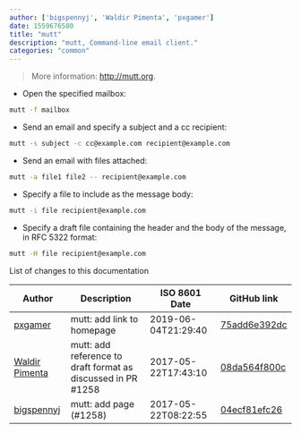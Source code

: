 ```yaml
---
author: ['bigspennyj', 'Waldir Pimenta', 'pxgamer']
date: 1559676580
title: "mutt"
description: "mutt, Command-line email client."
categories: "common"
---
```

> More information: <http://mutt.org>.

- Open the specified mailbox:

```bash
mutt -f mailbox
```

- Send an email and specify a subject and a cc recipient:

```bash
mutt -s subject -c cc@example.com recipient@example.com
```

- Send an email with files attached:

```bash
mutt -a file1 file2 -- recipient@example.com
```

- Specify a file to include as the message body:

```bash
mutt -i file recipient@example.com
```

- Specify a draft file containing the header and the body of the message, in RFC 5322 format:

```bash
mutt -H file recipient@example.com
```
List of changes to this documentation


Author | Description | ISO 8601 Date | GitHub link
------|-----|-----|-----
[pxgamer](mailto:owzie123@gmail.com) | mutt: add link to homepage | 2019-06-04T21:29:40 | [75add6e392dc](https://github.com/tldr-pages/tldr/commit/75add6e392dc9b15dbbc3dd7eb91f782fca32e05)
[Waldir Pimenta](mailto:waldyrious@gmail.com) | mutt: add reference to draft format as discussed in PR #1258 | 2017-05-22T17:43:10 | [08da564f800c](https://github.com/tldr-pages/tldr/commit/08da564f800c4f7617e374d309d99e79e2e6294d)
[bigspennyj](mailto:spencerdleslie@gmail.com) | mutt: add page (#1258) | 2017-05-22T08:22:55 | [04ecf81efc26](https://github.com/tldr-pages/tldr/commit/04ecf81efc26c12aa74ec49ce61a1d2d86409822)

